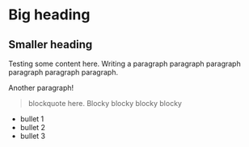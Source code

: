 Big heading
===========

Smaller heading
---------------

Testing some content here. Writing a paragraph paragraph paragraph paragraph paragraph paragraph.

Another paragraph!

>blockquote here. Blocky
>blocky blocky blocky

- bullet 1
- bullet 2
- bullet 3
